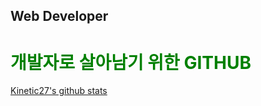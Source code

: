 ## Web Developer

# <span style="color:green">개발자로 살아남기 위한 GITHUB</span>

[Kinetic27's github stats](https://github-readme-stats.vercel.app/api?username=Kinetic27&show_icons=true)
